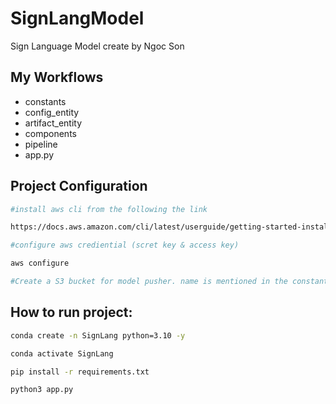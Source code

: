 # SignLangModel
Sign Language Model create by Ngoc Son

## My Workflows

- constants
- config_entity
- artifact_entity
- components
- pipeline
- app.py



## Project Configuration

```bash
#install aws cli from the following the link

https://docs.aws.amazon.com/cli/latest/userguide/getting-started-install.html
```

```bash
#configure aws crediential (scret key & access key)

aws configure
```


```bash
#Create a S3 bucket for model pusher. name is mentioned in the constant

```



## How to run project:

```bash
conda create -n SignLang python=3.10 -y
```

```bash
conda activate SignLang
```

```bash
pip install -r requirements.txt
```

```bash
python3 app.py
```